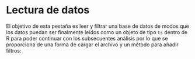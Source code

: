 # Lectura de datos

El objetivo de esta pestaña es leer y filtrar una base de datos de modos que los datos puedan ser finalmente leídos como un objeto de tipo ```ts``` dentro de R para poder continuar con los subsecuentes análisis por lo que se proporciona de una forma de cargar el archivo y un método para añadir filtros:


